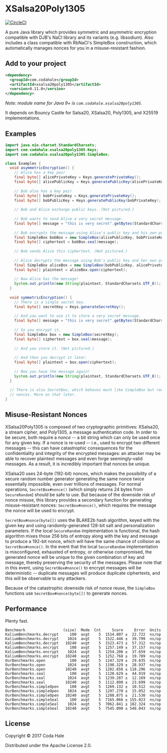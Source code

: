 # XSalsa20Poly1305

[![CircleCI](https://circleci.com/gh/codahale/xsalsa20poly1305.svg?style=svg)](https://circleci.com/gh/codahale/xsalsa20poly1305)

A pure Java library which provides symmetric and asymmetric encryption compatible with DJB's NaCl
library and its variants (e.g. libsodium). Also includes a class compatible with RbNaCl's SimpleBox
construction, which automatically manages nonces for you in a misuse-resistant fashion.

## Add to your project

```xml
<dependency>
  <groupId>com.codahale</groupId>
  <artifactId>xsalsa20poly1305</artifactId>
  <version>0.11.0</version>
</dependency>
```

*Note: module name for Java 9+ is `com.codahale.xsalsa20poly1305`.*

It depends on Bouncy Castle for Salsa20, XSalsa20, Poly1305, and X25519 implementations.

## Examples

```java
import java.nio.charset.StandardCharsets;
import com.codahale.xsalsa20poly1305.Keys;
import com.codahale.xsalsa20poly1305.SimpleBox;

class Examples {
  void asymmetricEncryption() {
    // Alice has a key pair
    final byte[] alicePrivateKey = Keys.generatePrivateKey();
    final byte[] alicePublicKey = Keys.generatePublicKey(alicePrivateKey);
    
    // Bob also has a key pair
    final byte[] bobPrivateKey = Keys.generatePrivateKey();
    final byte[] bobPublicKey = Keys.generatePublicKey(bobPrivateKey);
    
    // Bob and Alice exchange public keys. (Not pictured.)
    
    // Bob wants to send Alice a very secret message. 
    final byte[] message = "this is very secret".getBytes(StandardCharsets.UTF_8);
    
    // Bob encrypts the message using Alice's public key and his own private key
    final SimpleBox bobBox = new SimpleBox(alicePublicKey, bobPrivateKey);
    final byte[] ciphertext = bobBox.seal(message);
    
    // Bob sends Alice this ciphertext. (Not pictured.)
    
    // Alice decrypts the message using Bob's public key and her own private key.
    final SimpleBox aliceBox = new SimpleBox(bobPublicKey, alicePrivateKey);
    final byte[] plaintext = aliceBox.open(ciphertext);
    
    // Now Alice has the message!
    System.out.println(new String(plaintext, StandardCharsets.UTF_8));
  }
 
  void symmetricEncryption() {
    // There is a single secret key.
    final byte[] secretKey = Keys.generateSecretKey();  
   
    // And you want to use it to store a very secret message.
    final byte[] message = "this is very secret".getBytes(StandardCharsets.UTF_8);
   
    // So you encrypt it.
    final SimpleBox box = new SimpleBox(secretKey);
    final byte[] ciphertext = box.seal(message);
    
    // And you store it. (Not pictured.)
    
    // And then you decrypt it later.
    final byte[] plaintext = box.open(ciphertext);
    
    // Now you have the message again!
    System.out.println(new String(plaintext, StandardCharsets.UTF_8));
  }
  
  // There is also SecretBox, which behaves much like SimpleBox but requires you to manage your own
  // nonces. More on that later.
}
```

## Misuse-Resistant Nonces

XSalsa20Poly1305 is composed of two cryptographic primitives: XSalsa20, a stream cipher, and
Poly1305, a message authentication code. In order to be secure, both require a _nonce_ -- a bit
string which can only be used once for any given key. If a nonce is re-used -- i.e., used to encrypt
two different messages -- this can have catastrophic consequences for the confidentiality and
integrity of the encrypted messages: an attacker may be able to recover plaintext messages and even
forge seemingly-valid messages. As a result, it is incredibly important that nonces be unique.

XSalsa20 uses 24-byte (192-bit) nonces, which makes the possibility of a secure random number
generator generating the same nonce twice essentially impossible, even over trillions of messages.
For normal operations, `SecretBox#nonce()` (which simply returns 24 bytes from `SecureRandom`)
should be safe to use. But because of the downside risk of nonce misuse, this library provides a
secondary function for generating misuse-resistant nonces: `SecretBox#nonce()`, which requires the
message the nonce will be used to encrypt.

`SecretBox#nonce(byte[])` uses the BLAKE2b hash algorithm, keyed with the given key and using
randomly-generated 128-bit salt and personalization parameters. If the local `SecureRandom`
implementation is functional, the hash algorithm mixes those 256 bits of entropy along with the key
and message to produce a 192-bit nonce, which will have the same chance of collision as
`SecretBox#nonce()`. In the event that the local `SecureRandom` implementation is misconfigured,
exhausted of entropy, or otherwise compromised, the generated nonce will be unique to the given
combination of key and message, thereby preserving the security of the messages. Please note that in
this event, using `SecretBox#nonce()` to encrypt messages will be deterministic -- duplicate
messages will produce duplicate ciphertexts, and this will be observable to any attackers.

Because of the catastrophic downside risk of nonce reuse, the `SimpleBox` functions use
`SecretBox#nonce(byte[])` to generate nonces.

## Performance

Plenty fast.

```
Benchmark                 (size)  Mode  Cnt     Score     Error  Units
KaliumBenchmarks.decrypt     100  avgt    5  1514.807 ±  22.722  ns/op
KaliumBenchmarks.decrypt    1024  avgt    5  1522.446 ±  39.799  ns/op
KaliumBenchmarks.decrypt   10240  avgt    5  1523.473 ±  57.312  ns/op
KaliumBenchmarks.encrypt     100  avgt    5  1257.149 ±  37.157  ns/op
KaliumBenchmarks.encrypt    1024  avgt    5  1254.206 ±  37.659  ns/op
KaliumBenchmarks.encrypt   10240  avgt    5  1252.768 ±  19.789  ns/op
OurBenchmarks.open           100  avgt    5  1247.329 ±  29.835  ns/op
OurBenchmarks.open          1024  avgt    5  1198.329 ±  28.937  ns/op
OurBenchmarks.open         10240  avgt    5  1282.656 ± 118.296  ns/op
OurBenchmarks.seal           100  avgt    5  1120.629 ±  44.919  ns/op
OurBenchmarks.seal          1024  avgt    5  1239.287 ±  12.169  ns/op
OurBenchmarks.seal         10240  avgt    5  1112.890 ±  23.699  ns/op
OurBenchmarks.simpleOpen     100  avgt    5  1269.132 ±  10.512  ns/op
OurBenchmarks.simpleOpen    1024  avgt    5  1297.270 ±  15.052  ns/op
OurBenchmarks.simpleOpen   10240  avgt    5  1288.875 ±  21.530  ns/op
OurBenchmarks.simpleSeal     100  avgt    5  7165.066 ± 155.023  ns/op
OurBenchmarks.simpleSeal    1024  avgt    5  7062.841 ± 182.324  ns/op
OurBenchmarks.simpleSeal   10240  avgt    5  7545.090 ± 540.043  ns/op
```

## License

Copyright © 2017 Coda Hale

Distributed under the Apache License 2.0.
